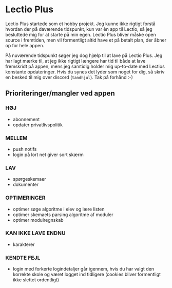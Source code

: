 # Lectio Plus
Lectio Plus startede som et hobby projekt. Jeg kunne ikke rigtigt forstå hvordan der på daværende tidspunkt, kun var èn app til Lectio, så jeg besluttede mig for at starte på min egen. Lectio Plus bliver måske open source i fremtiden, men vil formentligt altid have et på betalt plan, der åbner op for hele appen. 

På nuværende tidspunkt søger jeg dog hjælp til at lave på Lectio Plus. Jeg har lagt mærke til, at jeg ikke rigtigt længere har tid til både at lave fremskridt på appen, mens jeg samtidig holder mig up-to-date med Lectios konstante opdateringer. Hvis du synes det lyder som noget for dig, så skriv en besked til mig over discord (`tandhjul`). Tak på forhånd :-)

## Prioriteringer/mangler ved appen

### __HØJ__
- abonnement
- opdater privatlivspolitik

### __MELLEM__
- push notifs
- login på lort net giver sort skærm

### __LAV__
- spørgeskemaer
- dokumenter

### __OPTIMERINGER__
- optimer søge algoritme i elev og lære listen
- optimer skemaets parsing algoritme af moduler
- optimer modulregnskab

### __KAN IKKE LAVE ENDNU__
- karakterer

### __KENDTE FEJL__
- login med forkerte logindetaljer går igennem, hvis du har valgt den korrekte skole og været logget ind tidligere (cookies bliver formentligt ikke slettet ordentligt)